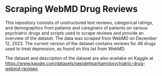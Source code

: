 # Scraping WebMD Drug Reviews
This repository consists of unstructured text reviews, categorical ratings, and demographics from patients and caregivers of patients on various psychiatric drugs and scripts used to scrape reviews and provide an overview of the dataset. The data was scraped from WebMD on December 12, 2023. The current version of the dataset contains reviews for 46 drugs used to treat depression, as found on this list from WebMD.

The dataset and description of the dataset are also availabe on Kaggle at https://www.kaggle.com/datasets/sepidehparhami/psychiatric-drug-webmd-reviews.
